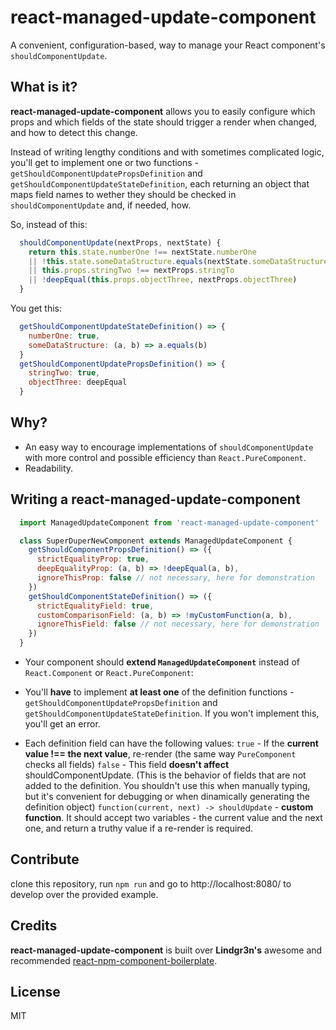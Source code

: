 # react-managed-update-component
A convenient, configuration-based, way to manage your React component's `shouldComponentUpdate`.

## What is it?
**react-managed-update-component** allows you to easily configure which props and which fields of the state should trigger a render when changed, and how to detect this change.

Instead of writing lengthy conditions and with sometimes complicated logic, you'll get to implement one or two functions - `getShouldComponentUpdatePropsDefinition` and `getShouldComponentUpdateStateDefinition`, each returning an object that maps field names to wether they should be checked in `shouldComponentUpdate` and, if needed, how.

So, instead of this:
```javascript
  shouldComponentUpdate(nextProps, nextState) {
    return this.state.numberOne !== nextState.numberOne
    || !this.state.someDataStructure.equals(nextState.someDataStructure)
    || this.props.stringTwo !== nextProps.stringTo
    || !deepEqual(this.props.objectThree, nextProps.objectThree)
  }
```
You get this:
```javascript
  getShouldComponentUpdateStateDefinition() => {
    numberOne: true,
    someDataStructure: (a, b) => a.equals(b)
  }
  getShouldComponentUpdatePropsDefinition() => {
    stringTwo: true,
    objectThree: deepEqual
  }
```

## Why?
- An easy way to encourage implementations of `shouldComponentUpdate` with more control and possible efficiency than `React.PureComponent`.
- Readability.

## Writing a react-managed-update-component
```javascript
  import ManagedUpdateComponent from 'react-managed-update-component'

  class SuperDuperNewComponent extends ManagedUpdateComponent {
    getShouldComponentPropsDefinition() => ({
      strictEqualityProp: true,
      deepEqualityProp: (a, b) => !deepEqual(a, b),
      ignoreThisProp: false // not necessary, here for demonstration
    })
    getShouldComponentStateDefinition() => ({
      strictEqualityField: true,
      customComparisonField: (a, b) => !myCustomFunction(a, b),
      ignoreThisField: false // not necessary, here for demonstration
    })
  }
```
- Your component should **extend `ManagedUpdateComponent`** instead of `React.Component` or `React.PureComponent`:

- You'll **have** to implement **at least one** of the definition functions - `getShouldComponentUpdatePropsDefinition` and `getShouldComponentUpdateStateDefinition`. If you won't implement this, you'll get an error.

- Each definition field can have the following values:
`true` - If the **current value !== the next value**, re-render (the same way `PureComponent` checks all fields)
`false` - This field **doesn't affect** shouldComponentUpdate.
(This is the behavior of fields that are not added to the definition. You shouldn't use this when manually typing, but it's convenient for debugging or when dinamically generating the definition object)
`function(current, next) -> shouldUpdate` - **custom function**. It should accept two variables - the current value and the next one, and return a truthy value if a re-render is required.

## Contribute
clone this repository, run `npm run` and go to http://localhost:8080/ to develop over the provided example.

## Credits
**react-managed-update-component** is built over **Lindgr3n's** awesome and recommended  [react-npm-component-boilerplate](https://github.com/lindgr3n/react-npm-component-boilerplate).

## License
MIT
